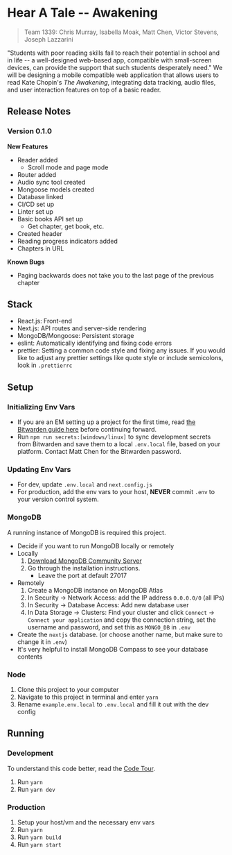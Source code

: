# Hear A Tale -- Awakening

> Team 1339: Chris Murray, Isabella Moak, Matt Chen, Victor Stevens, Joseph Lazzarini

"Students with poor reading skills fail to reach their potential in school and in life -- a well-designed web-based app, compatible with small-screen devices, can provide the support that such students desperately need." We will be designing a mobile compatible web application that allows users to read Kate Chopin's *The Awakening*, integrating data tracking, audio files, and user interaction features on top of a basic reader.

## Release Notes

### Version 0.1.0

**New Features**

* Reader added
  * Scroll mode and page mode
* Router added
* Audio sync tool created
* Mongoose models created
* Database linked
* CI/CD set up
* Linter set up
* Basic books API set up
  * Get chapter, get book, etc.
* Created header
* Reading progress indicators added
* Chapters in URL

**Known Bugs**

* Paging backwards does not take you to the last page of the previous chapter

## Stack

- React.js: Front-end
- Next.js: API routes and server-side rendering
- MongoDB/Mongoose: Persistent storage
- eslint: Automatically identifying and fixing code errors
- prettier: Setting a common code style and fixing any issues. If you would like to adjust any prettier settings like quote style or include semicolons, look in `.prettierrc`

## Setup

### Initializing Env Vars

- If you are an EM setting up a project for the first time, read [the Bitwarden guide here](https://gtbitsofgood.notion.site/Secrets-Passwords-Bitwarden-74c4806a1f29485b8fb85ea29f273ab9) before continuing forward.
- Run `npm run secrets:[windows/linux]` to sync development secrets from Bitwarden and save them to a local `.env.local` file, based on your platform. Contact Matt Chen for the Bitwarden password.

### Updating Env Vars

- For dev, update `.env.local` and `next.config.js`
- For production, add the env vars to your host, **NEVER** commit `.env` to your version control system.

### MongoDB

A running instance of MongoDB is required this project.

- Decide if you want to run MongoDB locally or remotely
- Locally
  1. [Download MongoDB Community Server](https://www.mongodb.com/download-center/community)
  2. Go through the installation instructions.
     - Leave the port at default 27017
- Remotely
  1. Create a MongoDB instance on MongoDB Atlas
  2. In Security → Network Access: add the IP address `0.0.0.0/0` (all IPs)
  3. In Security → Database Access: Add new database user
  4. In Data Storage → Clusters: Find your cluster and click `Connect` → `Connect your application` and copy the connection string, set the username and password, and set this as `MONGO_DB` in `.env`
- Create the `nextjs` database. (or choose another name, but make sure to change it in `.env`)
- It's very helpful to install MongoDB Compass to see your database contents

### Node

1. Clone this project to your computer
2. Navigate to this project in terminal and enter `yarn`
3. Rename `example.env.local` to `.env.local` and fill it out with the dev config

## Running

### Development

To understand this code better, read the [Code Tour](/CODETOUR.md).

1. Run `yarn`
2. Run `yarn dev`

### Production

1. Setup your host/vm and the necessary env vars
2. Run `yarn`
2. Run `yarn build`
3. Run `yarn start`